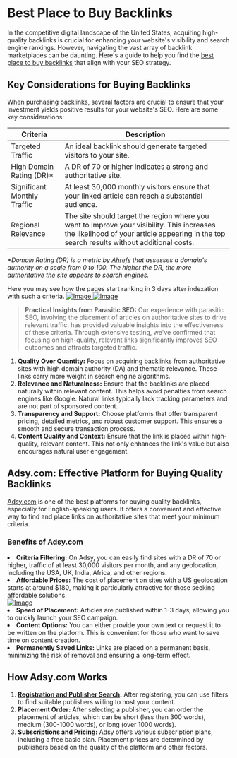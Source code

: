 <h1>Best Place to Buy Backlinks</h1>
<p>In the competitive digital landscape of the United States, acquiring high-quality backlinks is crucial for enhancing your website's visibility and search engine rankings. However, navigating the vast array of backlink marketplaces can be daunting. Here's a guide to help you find the <a href="https://ref.adsy.com/?ref=referral&ref_type=direct&ref_id=jcckfooeo3etdkvh&ref_item=3">best place to buy backlinks</a> that align with your SEO strategy.</p>
<h2>Key Considerations for Buying Backlinks</h2>
<p>When purchasing backlinks, several factors are crucial to ensure that your investment yields positive results for your website's SEO. Here are some key considerations:</p>

<table>
    <thead>
        <tr>
            <th>Criteria</th>
            <th>Description</th>
        </tr>
    </thead>
    <tbody>
        <tr>
            <td>Targeted Traffic</td>
            <td>An ideal backlink should generate targeted visitors to your site.</td>
        </tr>
        <tr>
            <td>High Domain Rating (DR)*</td>
            <td>A DR of 70 or higher indicates a strong and authoritative site.</td>
        </tr>
        <tr>
            <td>Significant Monthly Traffic</td>
            <td>At least 30,000 monthly visitors ensure that your linked article can reach a substantial audience.</td>
        </tr>
        <tr>
            <td>Regional Relevance</td>
            <td>The site should target the region where you want to improve your visibility. This increases the likelihood of your article appearing in the top search results without additional costs.</td>
        </tr>
    </tbody>
</table>
<p></p><em>*Domain Rating (DR) is a metric by <a href="https://ahrefs.com" target="_blank">Ahrefs</a> that assesses a domain's authority on a scale from 0 to 100. The higher the DR, the more authoritative the site appears to search engines.</em></p>
Here you may see how the pages start ranking in 3 days after indexation with such a criteria.

<a href="https://github.com/user-attachments/assets/5f9e164a-526c-47da-bcfd-bd1786e8887a">
    <img src="https://github.com/user-attachments/assets/5f9e164a-526c-47da-bcfd-bd1786e8887a" alt="Image">
</a>
<a href="https://github.com/user-attachments/assets/5f9e164a-526c-47da-bcfd-bd1786e8887a">
    <img src="https://github.com/user-attachments/assets/5f9e164a-526c-47da-bcfd-bd1786e8887a" alt="Image">
</a>
<blockquote>
    <strong>Practical Insights from Parasitic SEO:</strong> Our experience with parasitic SEO, involving the placement of articles on authoritative sites to drive relevant traffic, has provided valuable insights into the effectiveness of these criteria. Through extensive testing, we've confirmed that focusing on high-quality, relevant links significantly improves SEO outcomes and attracts targeted traffic.
</blockquote>

<ol>
<li><strong>Quality Over Quantity:</strong> Focus on acquiring backlinks from authoritative sites with high domain authority (DA) and thematic relevance. These links carry more weight in search engine algorithms.</li>


<li><strong>Relevance and Naturalness:</strong> Ensure that the backlinks are placed naturally within relevant content. This helps avoid penalties from search engines like Google. Natural links typically lack tracking parameters and are not part of sponsored content.</li>


<li><strong>Transparency and Support:</strong> Choose platforms that offer transparent pricing, detailed metrics, and robust customer support. This ensures a smooth and secure transaction process.</li>


<li><strong>Content Quality and Context:</strong> Ensure that the link is placed within high-quality, relevant content. This not only enhances the link's value but also encourages natural user engagement.</li>
</ol>
<h2>Adsy.com: Effective Platform for Buying Quality Backlinks</h2>
<p><a href="https://ref.adsy.com/?ref=referral&ref_type=direct&ref_id=jcckfooeo3etdkvh&ref_item=3">Adsy.com</a> is one of the best platforms for buying quality backlinks, especially for English-speaking users. It offers a convenient and effective way to find and place links on authoritative sites that meet your minimum criteria.</p>
<h3>Benefits of Adsy.com</h3>
</ol>
<li><strong>Criteria Filtering:</strong> On Adsy, you can easily find sites with a DR of 70 or higher, traffic of at least 30,000 visitors per month, and any geolocation, including the USA, UK, India, Africa, and other regions.</li>


<li><strong>Affordable Prices:</strong> The cost of placement on sites with a US geolocation starts at around $180, making it particularly attractive for those seeking affordable solutions.</li>
<a href="https://github.com/user-attachments/assets/19a150a7-f5eb-4289-8f77-e3ed455b90ec">
    <img src="https://github.com/user-attachments/assets/19a150a7-f5eb-4289-8f77-e3ed455b90ec" alt="Image">
</a>


<li><strong>Speed of Placement:</strong> Articles are published within 1-3 days, allowing you to quickly launch your SEO campaign.</li>


<li><strong>Content Options:</strong> You can either provide your own text or request it to be written on the platform. This is convenient for those who want to save time on content creation.</li>


<li><strong>Permanently Saved Links:</strong> Links are placed on a permanent basis, minimizing the risk of removal and ensuring a long-term effect.</li>
</ol>


<h2>How Adsy.com Works</h2>
<ol>
<li><strong><a href="https://ref.adsy.com/?ref=referral&ref_type=direct&ref_id=jcckfooeo3etdkvh&ref_item=3">Registration and Publisher Search</a>:</strong> After registering, you can use filters to find suitable publishers willing to host your content.</li>


<li><strong>Placement Order:</strong> After selecting a publisher, you can order the placement of articles, which can be short (less than 300 words), medium (300-1000 words), or long (over 1000 words).</li>


<li><strong>Subscriptions and Pricing:</strong> Adsy offers various subscription plans, including a free basic plan. Placement prices are determined by publishers based on the quality of the platform and other factors.</li>
</ol>
